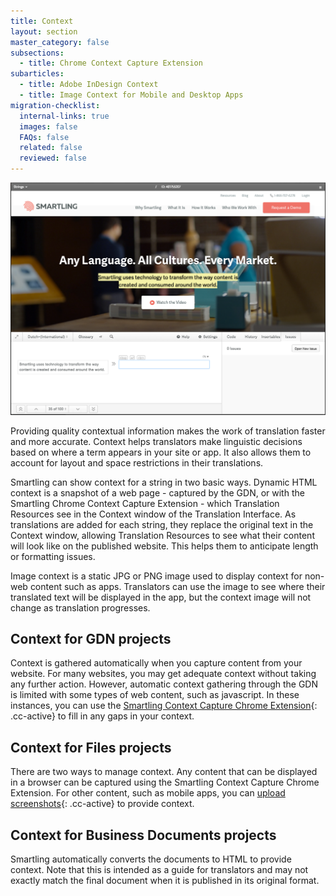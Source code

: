 ```yaml
---
title: Context
layout: section
master_category: false
subsections:
  - title: Chrome Context Capture Extension
subarticles:
  - title: Adobe InDesign Context
  - title: Image Context for Mobile and Desktop Apps
migration-checklist:
  internal-links: true
  images: false
  FAQs: false
  related: false
  reviewed: false
---
```



![](/uploads/versions/smartling___translations_management---x----1178-869x---.png)

Providing quality contextual information makes the work of translation faster and more accurate. Context helps translators make linguistic decisions based on where a term appears in your site or app. It also allows them to account for layout and space restrictions in their translations.

Smartling can show context for a string in two basic ways. Dynamic HTML context is a snapshot of a web page - captured by the GDN, or with the Smartling Chrome Context Capture Extension - which Translation Resources see in the Context window of the Translation Interface. As translations are added for each string, they replace the original text in the Context window, allowing Translation Resources to see what their content will look like on the published website. This helps them to anticipate length or formatting issues.

Image context is a static JPG or PNG image used to display context for non-web content such as apps. Translators can use the image to see where their translated text will be displayed in the app, but the context image will not change as translation progresses.

## Context for GDN projects

Context is gathered automatically when you capture content from your website. For many websites, you may get adequate context without taking any further action. However, automatic context gathering through the GDN is limited with some types of web content, such as javascript. In these instances, you can use the [Smartling Context Capture Chrome Extension](/support/sections/chrome-context-capture-extension/){: .cc-active} to fill in any gaps in your context.

## Context for Files projects

There are two ways to manage context. Any content that can be displayed in a browser can be captured using the Smartling Context Capture Chrome Extension. For other content, such as mobile apps, you can [upload screenshots](/support/articles/adding-image-context-for-mobile-and-desktop-application-files/){: .cc-active} to provide context.

## Context for Business Documents projects

Smartling automatically converts the documents to HTML to provide context. Note that this is intended as a guide for translators and may not exactly match the final document when it is published in its original format.